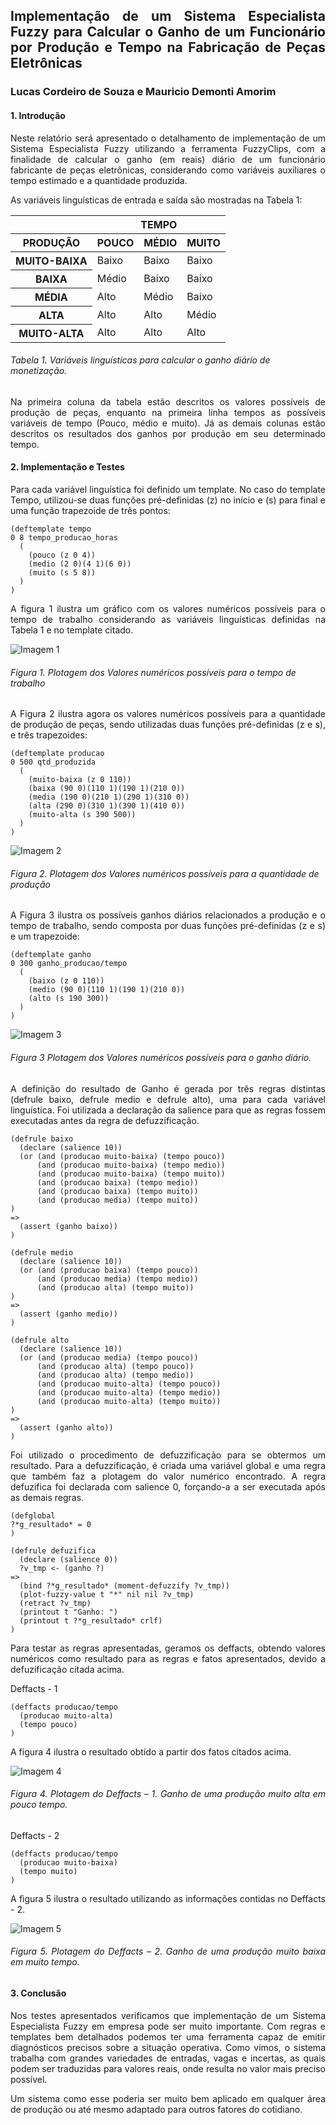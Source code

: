 <h2 align="justify">
Implementação de um Sistema Especialista Fuzzy para Calcular o Ganho de um Funcionário por Produção e Tempo na Fabricação de Peças Eletrônicas 
</h2>
<h3>
Lucas Cordeiro de Souza e Mauricio Demonti Amorim
</h3>
<h4>
1. Introdução
</h4>

<p align="justify">
    Neste relatório será apresentado o detalhamento de implementação de um Sistema Especialista Fuzzy utilizando a ferramenta FuzzyClips, com a finalidade de calcular o ganho (em reais) diário de um funcionário fabricante de peças eletrônicas, considerando como variáveis auxiliares o tempo estimado e a quantidade produzida. 
</p>
<p align="justify">
    As variáveis linguísticas de entrada e saída são mostradas na Tabela 1:
</p>

<table align="center">
  <thead>
    <tr>
      <th></th>
      <th colspan='3'>TEMPO</th>
    </tr>
    <tr>
      <th>PRODUÇÃO</th>
      <th>POUCO</th>
      <th>MÉDIO</th>
      <th>MUITO</th>
    </tr>
  </thead>
  <tbody>
    <tr>
      <th>MUITO-BAIXA</th>
      <td>Baixo</td>
      <td>Baixo</td>
      <td>Baixo</td>
    </tr>
    <tr>
      <th>BAIXA</th>
      <td>Médio</td>
      <td>Baixo</td>
      <td>Baixo</td>
    </tr>
    <tr>
      <th>MÉDIA</th>
      <td>Alto</td>
      <td>Médio</td>
      <td>Baixo</td>
    </tr>
        <tr>
      <th>ALTA</th>
      <td>Alto</td>
      <td>Alto</td>
      <td>Médio</td>
    </tr>
        <tr>
      <th>MUITO-ALTA</th>
      <td>Alto</td>
      <td>Alto</td>
      <td>Alto</td>
    </tr>
  </tbody>
</table>
<h6>Tabela 1. Variáveis linguísticas para calcular o ganho diário de monetização.</h6>
<p align="justify">
    Na primeira coluna da tabela estão descritos os valores possíveis de produção de peças, enquanto na primeira linha tempos as possíveis variáveis de tempo (Pouco, médio e muito). Já as demais colunas estão descritos os resultados dos ganhos por produção em seu determinado tempo.
</p>

<h4>
2. Implementação e Testes 
</h4>

<p align="justify">
    Para cada variável linguística foi definido um template. No caso do template Tempo, utilizou-se duas funções pré-definidas (z) no início e (s) para final e uma função trapezoide de três pontos: 
</p>

```
(deftemplate tempo
0 8 tempo_producao_horas
  (
    (pouco (z 0 4))
    (medio (2 0)(4 1)(6 0))
    (muito (s 5 8))
  )
)
```

<p align="justify">
    A figura 1 ilustra um gráfico com os valores numéricos possíveis para o tempo de trabalho considerando as variáveis linguísticas definidas na Tabela 1 e no template citado.
</p>

![Imagem 1](https://github.com/Mauricio1999/trabalhoFuzzyIA/blob/master/img/plot%20tempo.jpg)
<h6>Figura 1. Plotagem dos Valores numéricos possíveis para o tempo de trabalho</h6>

<p align="justify">
    A Figura 2 ilustra agora os valores numéricos possíveis para a quantidade de produção de peças, sendo utilizadas duas funções pré-definidas (z e s), e três trapezoides:
</p>

```
(deftemplate producao
0 500 qtd_produzida
  (
    (muito-baixa (z 0 110))
    (baixa (90 0)(110 1)(190 1)(210 0))
    (media (190 0)(210 1)(290 1)(310 0))
    (alta (290 0)(310 1)(390 1)(410 0))
    (muito-alta (s 390 500))
  )
)
```
![Imagem 2](https://github.com/Mauricio1999/trabalhoFuzzyIA/blob/master/img/plot%20producao.jpg)
<h6>Figura 2. Plotagem dos Valores numéricos possíveis para a quantidade de produção</h6>

<p align="justify">
    A Figura 3 ilustra os possíveis ganhos diários relacionados a produção e o tempo de trabalho,  sendo composta por duas funções pré-definidas (z e s) e um trapezoide:
</p>

```
(deftemplate ganho
0 300 ganho_producao/tempo
  (
    (baixo (z 0 110))
    (medio (90 0)(110 1)(190 1)(210 0))
    (alto (s 190 300))
  )
)
```
![Imagem 3](https://github.com/Mauricio1999/trabalhoFuzzyIA/blob/master/img/plot%20ganho.jpg)
<h6>Figura 3 Plotagem dos Valores numéricos possíveis para o ganho diário.</h6>

<p align="justify">
    A definição do resultado de Ganho é gerada por três regras distintas (defrule baixo, defrule medio e defrule alto), uma para cada variável linguística. Foi utilizada a declaração da salience para que as regras fossem executadas antes da regra de defuzzificação.
</p>

```
(defrule baixo
  (declare (salience 10))
  (or (and (producao muito-baixa) (tempo pouco))
      (and (producao muito-baixa) (tempo medio))
      (and (producao muito-baixa) (tempo muito))
      (and (producao baixa) (tempo medio))
      (and (producao baixa) (tempo muito))
      (and (producao media) (tempo muito))
)
=>
  (assert (ganho baixo))
)
 
(defrule medio
  (declare (salience 10))
  (or (and (producao baixa) (tempo pouco))
      (and (producao media) (tempo medio))
      (and (producao alta) (tempo muito))
)
=>
  (assert (ganho medio))
)
 
(defrule alto
  (declare (salience 10))
  (or (and (producao media) (tempo pouco))
      (and (producao alta) (tempo pouco))
      (and (producao alta) (tempo medio))
      (and (producao muito-alta) (tempo pouco))
      (and (producao muito-alta) (tempo medio))
      (and (producao muito-alta) (tempo muito))
)
=>
  (assert (ganho alto))
)
```
<p align="justify">
   Foi utilizado o procedimento de defuzzificação para se obtermos um resultado. Para a defuzzificação, é criada uma variável global e uma regra que também faz a plotagem do valor numérico encontrado. A regra defuzifica foi declarada com salience 0, forçando-a a ser executada após as demais regras.
</p>

```
(defglobal
?*g_resultado* = 0
)

(defrule defuzifica
  (declare (salience 0))
  ?v_tmp <- (ganho ?)
=>
  (bind ?*g_resultado* (moment-defuzzify ?v_tmp))
  (plot-fuzzy-value t "*" nil nil ?v_tmp)
  (retract ?v_tmp)
  (printout t "Ganho: ")
  (printout t ?*g_resultado* crlf)
)
```
<p align="justify">
   Para testar as regras apresentadas, geramos os deffacts, obtendo valores numéricos como resultado para as regras e fatos apresentados, devido a defuzificação citada acima.
</p>

Deffacts - 1

```
(deffacts producao/tempo
  (producao muito-alta)
  (tempo pouco)
)
```

<p align="justify">
A figura 4 ilustra o resultado obtido a partir dos fatos citados acima.
</p>

![Imagem 4](https://github.com/Mauricio1999/trabalhoFuzzyIA/blob/master/img/muito-alta%20pouco.jpg "muito alta/pouco tempo")
<h6 align="justify">Figura 4. Plotagem do Deffacts – 1. Ganho de uma produção muito alta em pouco tempo.</h6>

Deffacts - 2

```
(deffacts producao/tempo
  (producao muito-baixa)
  (tempo muito)
)
```

<p align="justify">
A figura 5 ilustra o resultado utilizando as informações contidas no Deffacts - 2.
</p>

![Imagem 5](https://github.com/Mauricio1999/trabalhoFuzzyIA/blob/master/img/muito-baixa%20muito.jpg "muito baixa/muito tempo")
<h6 align="justify">Figura 5. Plotagem do Deffacts – 2. Ganho de uma produção muito baixa em muito tempo.</h6>

<h4>3. Conclusão</h4>

<p align="justify">
   Nos testes apresentados verificamos que implementação de um Sistema Especialista Fuzzy em empresa pode ser muito importante. Com regras e templates bem detalhados podemos ter uma ferramenta capaz de emitir diagnósticos precisos sobre a situação operativa. Como vimos, o sistema trabalha com grandes variedades de entradas, vagas e incertas, as quais podem ser traduzidas para valores reais, onde resulta no valor mais preciso possível.
</p>
<p align="justify">
	Um sistema como esse poderia ser muito bem aplicado em qualquer área de produção ou até mesmo adaptado para outros fatores do cotidiano.
</p>

